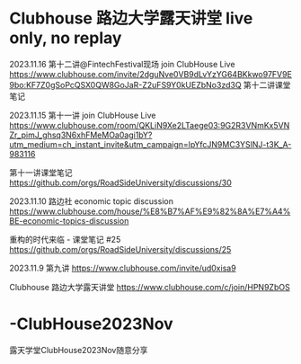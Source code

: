# Clubhouse 路边大学露天讲堂 live only, no replay

2023.11.16 第十二讲@FintechFestival现场 join ClubHouse Live 
https://www.clubhouse.com/invite/2dguNve0VB9dLvYzYG64BKkwo97FV9E9bo:KF7Z0gSoPcQSX0QW8GoJaR-Z2uFS9Y0kUEZbNo3zd3Q
第十二讲课堂笔记

2023.11.15 第十一讲 join ClubHouse Live 
https://www.clubhouse.com/room/QKLiN9Xe2LTaege03:9G2R3VNmKx5VNZr_pimJ_ghsq3N6xhFMeMOa0agi1bY?utm_medium=ch_instant_invite&utm_campaign=lpYfcJN9MC3YSlNJ-t3K_A-983116

第十一讲课堂笔记 
https://github.com/orgs/RoadSideUniversity/discussions/30

2023.11.10 路边社 economic topic discussion
https://www.clubhouse.com/house/%E8%B7%AF%E9%82%8A%E7%A4%BE-economic-topics-discussion

重构的时代来临 - 课堂笔记 #25
https://github.com/orgs/RoadSideUniversity/discussions/25

2023.11.9 第九讲
https://www.clubhouse.com/invite/ud0xisa9

Clubhouse 路边大学露天讲堂
https://www.clubhouse.com/c/join/HPN9ZbOS

# -ClubHouse2023Nov
露天学堂ClubHouse2023Nov随意分享

